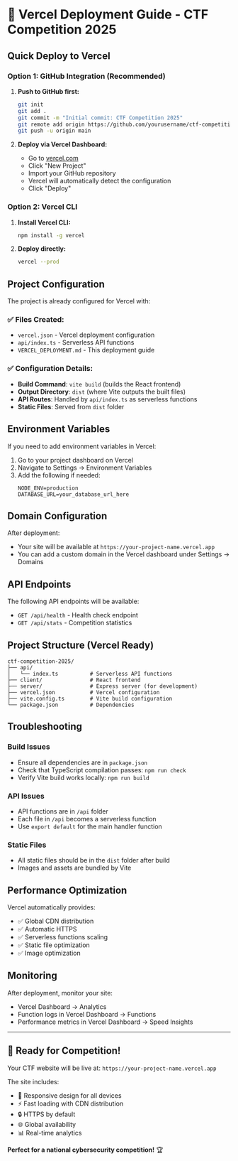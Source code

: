 # 🚀 Vercel Deployment Guide - CTF Competition 2025

## Quick Deploy to Vercel

### Option 1: GitHub Integration (Recommended)

1. **Push to GitHub first:**
   ```bash
   git init
   git add .
   git commit -m "Initial commit: CTF Competition 2025"
   git remote add origin https://github.com/yourusername/ctf-competition-2025.git
   git push -u origin main
   ```

2. **Deploy via Vercel Dashboard:**
   - Go to [vercel.com](https://vercel.com)
   - Click "New Project"
   - Import your GitHub repository
   - Vercel will automatically detect the configuration
   - Click "Deploy"

### Option 2: Vercel CLI

1. **Install Vercel CLI:**
   ```bash
   npm install -g vercel
   ```

2. **Deploy directly:**
   ```bash
   vercel --prod
   ```

## Project Configuration

The project is already configured for Vercel with:

### ✅ Files Created:
- `vercel.json` - Vercel deployment configuration
- `api/index.ts` - Serverless API functions
- `VERCEL_DEPLOYMENT.md` - This deployment guide

### ✅ Configuration Details:
- **Build Command**: `vite build` (builds the React frontend)
- **Output Directory**: `dist` (where Vite outputs the built files)
- **API Routes**: Handled by `api/index.ts` as serverless functions
- **Static Files**: Served from `dist` folder

## Environment Variables

If you need to add environment variables in Vercel:

1. Go to your project dashboard on Vercel
2. Navigate to Settings → Environment Variables
3. Add the following if needed:
   ```
   NODE_ENV=production
   DATABASE_URL=your_database_url_here
   ```

## Domain Configuration

After deployment:
- Your site will be available at `https://your-project-name.vercel.app`
- You can add a custom domain in the Vercel dashboard under Settings → Domains

## API Endpoints

The following API endpoints will be available:
- `GET /api/health` - Health check endpoint
- `GET /api/stats` - Competition statistics

## Project Structure (Vercel Ready)

```
ctf-competition-2025/
├── api/
│   └── index.ts          # Serverless API functions
├── client/               # React frontend
├── server/               # Express server (for development)
├── vercel.json           # Vercel configuration
├── vite.config.ts        # Vite build configuration
└── package.json          # Dependencies
```

## Troubleshooting

### Build Issues
- Ensure all dependencies are in `package.json`
- Check that TypeScript compilation passes: `npm run check`
- Verify Vite build works locally: `npm run build`

### API Issues
- API functions are in `/api` folder
- Each file in `/api` becomes a serverless function
- Use `export default` for the main handler function

### Static Files
- All static files should be in the `dist` folder after build
- Images and assets are bundled by Vite

## Performance Optimization

Vercel automatically provides:
- ✅ Global CDN distribution
- ✅ Automatic HTTPS
- ✅ Serverless functions scaling
- ✅ Static file optimization
- ✅ Image optimization

## Monitoring

After deployment, monitor your site:
- Vercel Dashboard → Analytics
- Function logs in Vercel Dashboard → Functions
- Performance metrics in Vercel Dashboard → Speed Insights

---

## 🎯 Ready for Competition!

Your CTF website will be live at:
`https://your-project-name.vercel.app`

The site includes:
- 📱 Responsive design for all devices
- ⚡ Fast loading with CDN distribution
- 🔒 HTTPS by default
- 🌐 Global availability
- 📊 Real-time analytics

**Perfect for a national cybersecurity competition!** 🏆
